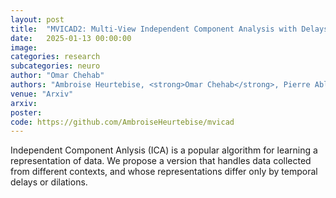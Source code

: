 ```yaml
---
layout: post
title:  "MVICAD2: Multi-View Independent Component Analysis with Delays and Dilations"
date:   2025-01-13 00:00:00
image:
categories: research
subcategories: neuro
author: "Omar Chehab"
authors: "Ambroise Heurtebise, <strong>Omar Chehab</strong>, Pierre Ablin, Alexandre Gramfort"
venue: "Arxiv"
arxiv: 
poster:
code: https://github.com/AmbroiseHeurtebise/mvicad
---
```

Independent Component Anlysis (ICA) is a popular algorithm for learning a representation of data. We propose a version that handles data  collected from different contexts, and whose representations differ only by temporal delays or dilations.